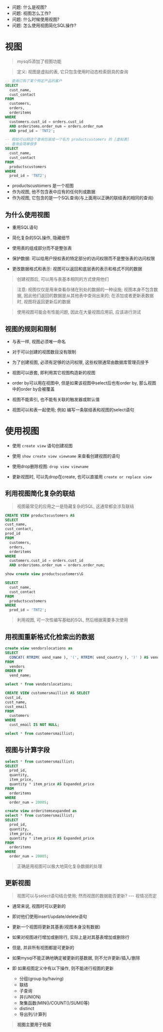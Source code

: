 + 问题: 什么是视图?
+ 问题: 视图怎么工作?
+ 问题: 什么时候使用视图?
+ 问题: 怎么使用视图简化SQL操作?

# 视图

> mysql5添加了视图功能

> 定义: 视图是虚拟的表, 它只包含使用时动态检索厨具的查询

```sql
-- 查询订购了某个特定产品的客户
SELECT
  cust_name,
  cust_contact
FROM
  customers,
  orders,
  orderitems
WHERE
  customers.cust_id = orders.cust_id
  AND orderitems.order_num = orders.order_num
  AND prod_id = 'TNT2';

-- 假如可以把这个查询包装成一个名为 productcustomers 的 [虚拟表]
-- 查询会简单很多
SELECT
  cust_name,
  cust_contact
FROM
  productscustomers
WHERE
  prod_id = 'TNT2';
```

+ productscustomers 是一个视图
+ 作为视图, 他不包含表中应有的任何列或数据
+ 作为视图, 它包含的是一个SQL查询(与上面用以正确的联结表的相同的查询)

## 为什么使用视图

+ 重用SQL语句

+ 简化复杂的SQL操作, 隐藏细节

+ 使用表的组成部分而不是整张表

+ 保护数据: 可以给用户授权表的特定部分的访问权限而不是整张表的访问权限

+ 更改数据格式和表示: 视图可以返回和底层表的表示和格式不同的数据

> 创建视图后, 可以用与表基本相同的方式使用他们

> 注意: 视图仅仅是用来查看存储在别处的数据的一种设施; 视图本身不包含数据, 因此他们返回的数据是从其他表中查询出来的; 在添加或者更新表数据时, 视图将返回更新后的数据

> 使用视图可能会有性能问题, 因此在大量视图应用前, 应该进行测试

## 视图的规则和限制

+ 与表一样, 视图必须唯一命名

+ 对于可以创建的视图数目没有限制

+ 为了创建视图, 必须有足够的访问权限, 这些权限通常由数据库管理员授予

+ 视图可以嵌套, 即利用其它视图构造新的视图

+ order by可以用在视图中, 但是如果该视图中select后也有order by, 那么视图中的order by会被覆盖

+ 视图不能索引, 也不能有关联的触发器或默认值

+ 视图可以和表一起使用; 例如 编写一条联结表和视图的select语句

# 使用视图

+ 使用 `create view` 语句创建视图

+ 使用 `show create view viewname` 来查看创建视图的语句

+ 使用drop删除视图: `drop view viewname`

+ 更新视图时, 可以先drop在create, 也可以直接用 `create or replace view`

## 利用视图简化复杂的联结

> 视图最常见的应用之一是隐藏复杂的SQL, 这通常都会涉及联结

```sql
CREATE VIEW productscustomers AS
SELECT
cust_name,
cust_contact,
prod_id
FROM
  customers,
  orders,
  orderitems
WHERE
  customers.cust_id = orders.cust_id
  AND orderitems.order_num = orders.order_num;

show create view productscustomers\G

SELECT
  cust_name,
  cust_contact
FROM
  productscustomers
WHERE
  prod_id = 'TNT2';
```

> 利用视图, 可一次性编写基础的SQL, 然后根据需要多次使用

## 用视图重新格式化检索出的数据

```sql
create view vendorslocations as
SELECT
  CONCAT( RTRIM( vend_name ), '(', RTRIM( vend_country ), ')' ) AS vend_title
FROM
  vendors
ORDER BY
  vend_name;

select * from vendorslocations;

CREATE VIEW customersmaillist AS SELECT
cust_id,
cust_name,
cust_email
FROM
  customers
WHERE
  cust_email IS NOT NULL;

select * from customersmaillist;


```

## 视图与计算字段

```sql
select * from customersmaillist;
SELECT
  prod_id,
  quantity,
  item_price,
  quantity * item_price AS Expanded_price
FROM
  orderitems
WHERE
  order_num = 20005;

create view orderitemsexpanded as
select * from customersmaillist;
SELECT
  prod_id,
  quantity,
  item_price,
  quantity * item_price AS Expanded_price
FROM
  orderitems
WHERE
  order_num = 20005;
```

> 正确是用视图可以极大地简化复杂数据的处理

## 更新视图

> 视图可以与select语句结合使用; 然而视图的数据能否更新? --- 视情况而定

+ 通常来说, 视图时可以更新的
+ 即对他们使用insert/update/delete语句
+ 更新一个视图将更新其基表(视图本身没有数据)
+ 如果对视图进行增加或删除行, 实际上是对其基表增加或删除行

+ 但是, 并非所有视图都是可更新的
+ 如果mysql不能正确地确定被更新的基数据, 则不允许更新/插入/删除
+ 即 如果视图定义中有以下操作, 则不能进行视图的更新
    + 分组(group by/having)
    + 联结
    + 子查询
    + 并(UNION)
    + 聚集函数(MIN()/COUNT()/SUM()等)
    + distinct
    + 导出列/计算列

> **视图主要用于检索**


